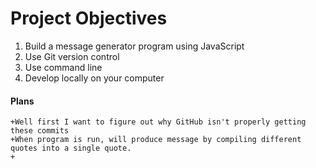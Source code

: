 # Project Objectives

 1. Build a message generator program using JavaScript
 2. Use Git version control
 3. Use command line
 4. Develop locally on your computer

#### Plans
    +Well first I want to figure out why GitHub isn't properly getting these commits
    +When program is run, will produce message by compiling different quotes into a single quote.
    +
